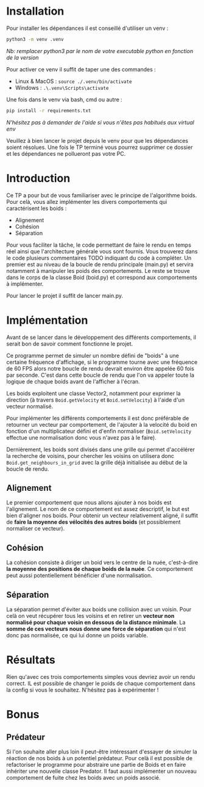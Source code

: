 # Installation
Pour installer les dépendances il est conseillé d'utiliser un venv :
```bash
python3 -m venv .venv
```
*Nb: remplacer python3 par le nom de votre executable python en fonction de la version*

Pour activer ce venv il suffit de taper une des commandes :
- Linux & MacOS : `source ./.venv/bin/activate`
- Windows : `.\.venv\Scripts\activate`


Une fois dans le venv via bash, cmd ou autre :
```bash
pip install -r requirements.txt
```
*N'hésitez pas à demander de l'aide si vous n'êtes pas habitués aux virtual env*

Veuillez à bien lancer le projet depuis le venv pour que les dépendances soient résolues. Une fois le TP terminé vous pourrez supprimer ce dossier et les dépendances ne pollueront pas votre PC.

# Introduction
Ce TP a pour but de vous familiariser avec le principe de l'algorithme boids. Pour celà, vous allez implémenter les divers comportements qui caractérisent les boids :
- Alignement
- Cohésion
- Séparation

Pour vous faciliter la tâche, le code permettant de faire le rendu en temps réel ainsi que l'architecture générale vous sont fournis. Vous trouverez dans le code plusieurs commentaires TODO indiquant du code à compléter. Un premier est au niveau de la boucle de rendu principale (main.py) et servira notamment à manipuler les poids des comportements. Le reste se trouve dans le corps de la classe Boid (boid.py) et correspond aux comportements à implémenter.

Pour lancer le projet il suffit de lancer main.py.

# Implémentation
Avant de se lancer dans le développement des différents comportements, il serait bon de savoir comment fonctionne le projet.

Ce programme permet de simuler un nombre défini de "boids" à une certaine fréquence d'affichage, si le programme tourne avec une fréquence de 60 FPS alors notre boucle de rendu devrait environ être appelée 60 fois par seconde. C'est dans cette boucle de rendu que l'on va appeler toute la logique de chaque boids avant de l'afficher à l'écran.

Les boids exploitent une classe Vector2, notamment pour exprimer la direction (à travers `Boid.getVelocity` et `Boid.setVelocity`) à l'aide d'un vecteur normalisé.

Pour implémenter les différents comportements il est donc préférable de retourner un vecteur par comportement, de l'ajouter à la velocité du boid en fonction d'un multiplicateur défini et d'enfin normaliser (`Boid.setVelocity` effectue une normalisation donc vous n'avez pas à le faire).

Dernièrement, les boids sont divisés dans une grille qui permet d'accélérer la recherche de voisins, pour chercher les voisins on utilisera donc `Boid.get_neighbours_in_grid` avec la grille déjà initialisée au début de la boucle de rendu. 

## Alignement
Le premier comportement que nous allons ajouter à nos boids est l'alignement. Le nom de ce comportement est assez descriptif, le but est bien d'aligner nos boids. Pour obtenir un vecteur relativement aligné, il suffit de **faire la moyenne des vélocités des autres boids** (et possiblement normaliser ce vecteur).

## Cohésion
La cohésion consiste à diriger un boid vers le centre de la nuée, c'est-à-dire **la moyenne des positions de chaque boids de la nuée**. Ce comportement peut aussi potentiellement bénéficier d'une normalisation.

## Séparation
La séparation permet d'éviter aux boids une collision avec un voisin. Pour celà on veut récupérer tous les voisins et en retirer un **vecteur non normalisé pour chaque voisin en dessous de la distance minimale**. La **somme de ces vecteurs nous donne une force de séparation** qui n'est donc pas normalisée, ce qui lui donne un poids variable.

# Résultats
Rien qu'avec ces trois comportements simples vous devriez avoir un rendu correct. IL est possible de changer le poids de chaque comportement dans la config si vous le souhaitez. N'hésitez pas à expérimenter !

# Bonus
## Prédateur
Si l'on souhaite aller plus loin il peut-être intéressant d'essayer de simuler la réaction de nos boids à un potentiel prédateur. Pour celà il est possible de refactoriser le programme pour abstraire une partie de Boids et en faire inhériter une nouvelle classe Predator. Il faut aussi implémenter un nouveau comportement de fuite chez les boids avec un poids associé.